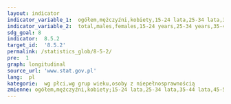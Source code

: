 ```yaml
---
layout: indicator
indicator_variable_1:  ogółem,mężczyźni,kobiety,15-24 lata,25-34 lata,35-44 lata,45-54 lata,55-89 lat,ogółem_
indicator_variable_2:  total,males,females,15-24 years,25-34 years,35-44 years,45-54 years,55-89 years,total_
sdg_goal: 8
indicator:  8.5.2
target_id:  '8.5.2'
permalink: /statistics_glob/8-5-2/
pre:  1
graph: longitudinal
source_url: 'www.stat.gov.pl'
lang:  pl
kategorie:  wg płci,wg grup wieku,osoby z niepełnosprawnością
zmienne: ogółem,mężczyźni,kobiety;15-24 lata,25-34 lata,35-44 lata,45-54 lata,55-89 lat;ogółem
---
```

